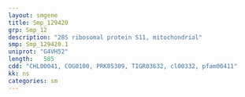 ```yaml
---
layout: smgene
title: Smp_129420
grp: Smp_12
description: "28S ribosomal protein S11, mitochondrial"
smp: Smp_129420.1
uniprot: "G4VH52"
length:   585
cdd: "CHL00041, COG0100, PRK05309, TIGR03632, cl00332, pfam00411"
kk: ns
categories: sm
---
```

